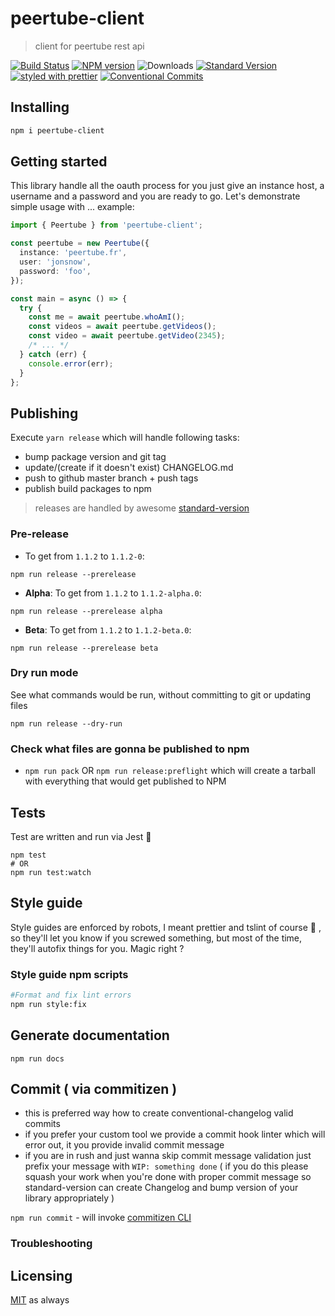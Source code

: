 # peertube-client

> client for peertube rest api

[![Build Status](https://travis-ci.org/charjac/peertube-client.svg?branch=master)](https://travis-ci.org/charjac/peertube-client)
[![NPM version](https://img.shields.io/npm/v/peertube-client.svg)](https://www.npmjs.com/package/peertube-client)
![Downloads](https://img.shields.io/npm/dm/peertube-client.svg)
[![Standard Version](https://img.shields.io/badge/release-standard%20version-brightgreen.svg)](https://github.com/conventional-changelog/standard-version)
[![styled with prettier](https://img.shields.io/badge/styled_with-prettier-ff69b4.svg)](https://github.com/prettier/prettier)
[![Conventional Commits](https://img.shields.io/badge/Conventional%20Commits-1.0.0-yellow.svg)](https://conventionalcommits.org)

## Installing

```sh
npm i peertube-client
```

## Getting started

This library handle all the oauth process for you just give an instance host, a username and a password and you are ready to go.
Let's demonstrate simple usage with ... example:

```ts
import { Peertube } from 'peertube-client';

const peertube = new Peertube({
  instance: 'peertube.fr',
  user: 'jonsnow',
  password: 'foo',
});

const main = async () => {
  try {
    const me = await peertube.whoAmI();
    const videos = await peertube.getVideos();
    const video = await peertube.getVideo(2345);
    /* ... */
  } catch (err) {
    console.error(err);
  }
};
```

## Publishing

Execute `yarn release` which will handle following tasks:

- bump package version and git tag
- update/(create if it doesn't exist) CHANGELOG.md
- push to github master branch + push tags
- publish build packages to npm

> releases are handled by awesome [standard-version](https://github.com/conventional-changelog/standard-version)

### Pre-release

- To get from `1.1.2` to `1.1.2-0`:

`npm run release --prerelease`

- **Alpha**: To get from `1.1.2` to `1.1.2-alpha.0`:

`npm run release --prerelease alpha`

- **Beta**: To get from `1.1.2` to `1.1.2-beta.0`:

`npm run release --prerelease beta`

### Dry run mode

See what commands would be run, without committing to git or updating files

`npm run release --dry-run`

### Check what files are gonna be published to npm

- `npm run pack` OR `npm run release:preflight` which will create a tarball with everything that would get published to NPM

## Tests

Test are written and run via Jest 💪

```
npm test
# OR
npm run test:watch
```

## Style guide

Style guides are enforced by robots, I meant prettier and tslint of course 🤖 , so they'll let you know if you screwed something, but most of the time, they'll autofix things for you. Magic right ?

### Style guide npm scripts

```sh
#Format and fix lint errors
npm run style:fix
```

## Generate documentation

`npm run docs`

## Commit ( via commitizen )

- this is preferred way how to create conventional-changelog valid commits
- if you prefer your custom tool we provide a commit hook linter which will error out, it you provide invalid commit message
- if you are in rush and just wanna skip commit message validation just prefix your message with `WIP: something done` ( if you do this please squash your work when you're done with proper commit message so standard-version can create Changelog and bump version of your library appropriately )

`npm run commit` - will invoke [commitizen CLI](https://github.com/commitizen/cz-cli)

### Troubleshooting

## Licensing

[MIT](./LICENSE.md) as always
